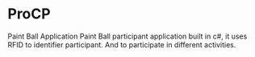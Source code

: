 # ProCP
Paint Ball Application 
Paint Ball participant application built in c#,
it uses RFID to identifier participant. And to participate in different activities.
